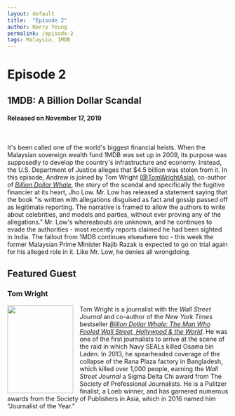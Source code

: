 ```yaml
---
layout: default
title:  "Episode 2"
author: Harry Yeung
permalink: /episode-2
tags: Malaysia, 1MDB
---
```


# Episode 2
## 1MDB: A Billion Dollar Scandal
#### Released on November 17, 2019

<div id="buzzsprout-player-2100834"></div>
<script src="https://www.buzzsprout.com/699187/2100834-1mdb-a-billion-dollar-scandal.js?container_id=buzzsprout-player-2100834&player=small" type="text/javascript" charset="utf-8"></script>
<br>

It's been called one of the world's biggest financial heists. When the Malaysian sovereign wealth fund 1MDB was set up in 2009, its purpose was supposedly to develop the country's infrastructure and economy. Instead, the U.S. Department of Justice alleges that $4.5 billion was stolen from it. In this episode, Andrew is joined by Tom Wright [(@TomWrightAsia)](https://twitter.com/tomwrightasia?lang=en), co-author of [*Billion Dollar Whale*](https://www.amazon.com/gp/product/031643647X/ref=as_li_tl?ie=UTF8&camp=1789&creative=9325&creativeASIN=031643647X&linkCode=as2&tag=asiamatterspo-20&linkId=658bb1a908564a146c2ab31e281a54fe), the story of the scandal and specifically the fugitive financier at its heart, Jho Low. Mr. Low has released a statement saying that the book "is written with allegations disguised as fact and gossip passed off as legitimate reporting. The narrative is framed to allow the authors to write about celebrities, and models and parties, without ever proving any of the allegations." Mr. Low's whereabouts are unknown, and he continues to evade the authorities - most recently reports claimed he had been sighted in India. The fallout from 1MDB continues elsewhere too - this week the former Malaysian Prime Minister Najib Razak is expected to go on trial again for his alleged role in it. Like Mr. Low, he denies all wrongdoing.

## Featured Guest

### Tom Wright

<html>
<head>
<style>
img {
  float: left;
}
</style>
</head>
<body>

<p><img src="https://user-images.githubusercontent.com/67763587/89765610-83940480-daab-11ea-8d6e-7eca4a4a9377.png"
 style="width:150px;height:200px;margin-right:15px;">
Tom Wright is a journalist with the <i>Wall Street Journal</i> and co-author of the <i>New York Times</i> bestseller <a href="https://www.amazon.com/gp/product/031643647X/ref=as_li_tl?ie=UTF8&camp=1789&creative=9325&creativeASIN=031643647X&linkCode=as2&tag=asiamatterspo-20&linkId=658bb1a908564a146c2ab31e281a54fe"><i>Billion Dollar Whale: The Man Who Fooled Wall Street, Hollywood & the World</i></a>. He was one of the first journalists to arrive at the scene of the raid in which Navy SEALs killed Osama bin Laden. In 2013, he spearheaded coverage of the collapse of the Rana Plaza factory in Bangladesh, which killed over 1,000 people, earning the <i>Wall Street Journal</i> a Sigma Delta Chi award from The Society of Professional Journalists. He is a Pulitzer finalist, a Loeb winner, and has garnered numerous awards from the Society of Publishers in Asia, which in 2016 named him “Journalist of the Year.”  </p>

</body>
</html>
